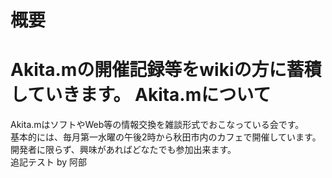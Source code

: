 概要  
===  
Akita.mの開催記録等をwikiの方に蓄積していきます。
Akita.mについて  
===  
Akita.mはソフトやWeb等の情報交換を雑談形式でおこなっている会です。  
基本的には、毎月第一水曜の午後2時から秋田市内のカフェで開催しています。  
開発者に限らず、興味があればどなたでも参加出来ます。  
追記テスト by 阿部
